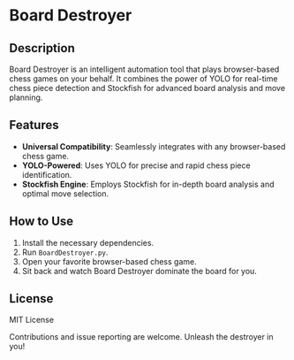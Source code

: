 # Board Destroyer

## Description
Board Destroyer is an intelligent automation tool that plays browser-based chess games on your behalf. It combines the power of YOLO for real-time chess piece detection and Stockfish for advanced board analysis and move planning.

## Features
- **Universal Compatibility**: Seamlessly integrates with any browser-based chess game.
- **YOLO-Powered**: Uses YOLO for precise and rapid chess piece identification.
- **Stockfish Engine**: Employs Stockfish for in-depth board analysis and optimal move selection.

## How to Use
1. Install the necessary dependencies.
2. Run `BoardDestroyer.py`.
3. Open your favorite browser-based chess game.
4. Sit back and watch Board Destroyer dominate the board for you.

## License
MIT License

Contributions and issue reporting are welcome. Unleash the destroyer in you!
